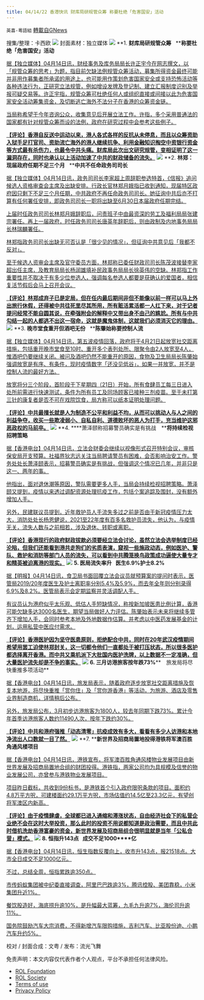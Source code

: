 ```yaml
---
title: 04/14/22 香港快讯 财库局研规管众筹 称要杜绝「危害国安」活动
---
```

`英喜-粵語組` [轉載自GNews](https://gnews.org/zh-hans/2346248/)

搜集/整理：卡西欧
![](https://assets.gnews.org/wp-content/uploads/2022/04/0414fenmian.jpg)
封面素材：独立媒体
![](https://assets.gnews.org/wp-content/uploads/2022/04/2022-04-14-1.png)
**1. ****财库局研规管众筹****   ****称要杜绝「危害国安」活动**

[据【独立媒体】04月14日讯，财经事务及库务局局长许正宇今在网志撰文，以「规管众筹的思考」为题，指目前欠缺法例规管众筹活动，募集所得资金最终可能并非用作募集者所承诺的用途上，也可能用作策划危害国家安全或支持恐怖活动等各种违法行为，正研究立法规管，例如增设发牌及登记制、建立汇报制度识别及举报可疑交易等。许正宇指，规管众筹可杜绝任何人或组织直接或间接以此为危害国家安全活动筹集资金，及切断逃亡海外不法分子在香港的众筹资金链。](https://www.inmediahk.net/node/政經/財庫局研規管眾籌-稱要杜絕危害國安活動)

[当局称希望于今年咨询公众，收集意见后开展立法工作。许指，多个采用普通法的国家都有针对规管众筹而设的法例，政府在研究过程中会参考这些例子。](https://www.inmediahk.net/node/政經/財庫局研規管眾籌-稱要杜絕危害國安活動)

**[【评论】香港自反送中运动以来，港人各式各样的反抗从未停息，而且以众筹资助入狱手足打官司、资助流亡海外的港人继续抗争、利用金融知识掏空中资银行资金等方式最有杀伤力，也最令中共头痛。财库局此次出文研究规管，变相证明了这一漏洞存在，同时也承认以上活动加速了中共的财政储备的流失。](https://www.inmediahk.net/node/政經/財庫局研規管眾籌-稱要杜絕危害國安活動)**
![](https://assets.gnews.org/wp-content/uploads/2022/04/2022-04-14-2.png)
**2. ****林郑：现届政府任期不足三个月****   ****中共不任命政务司司长**

[据【独立媒体】04月14日讯，政务司司长李家超上周辞职参选特首，《信报》追问候选人资格审查会主席及出缺安排。行政长官林郑月娥指已收到通知，现届特区政府因只剩下不足三个月任期，中共政府不再任命政务司司长。她征询中共后亦不打算有任何署任安排，即政务司司长一职将出缺至6月30日本届政府任期完结。](https://www.inmediahk.net/node/政經/林鄭：現屆政府任期不足三個月-中央不任命政務司司長)

[上届时任政务司司长林郑月娥辞职后，问责班子中由最资深的劳工及福利局局张建宗署任。再上一届政府，时任政务司司长唐英年辞职后，则由政制及内地事务局局长林瑞麟署任。](https://www.inmediahk.net/node/政經/林鄭：現屆政府任期不足三個月-中央不任命政務司司長)

[林郑指政务司司长出缺无可否认是「很少见的情况」，但征询中共意见后「我都不反对」。](https://www.inmediahk.net/node/政經/林鄭：現屆政府任期不足三個月-中央不任命政務司司長)

[至于候选人资审会主席及官守委员方面，林郑称已委任财政司司长陈茂波接替李家超出任主席，及教育局局长杨润雄填补民政事务局局长徐英伟的空缺。林郑指工作重要性并不取决于有多少位参选人，强调每名参选人都要是获确认的爱国者，相信复活节假后会马上召开会议。](https://www.inmediahk.net/node/政經/林鄭：現屆政府任期不足三個月-中央不任命政務司司長)

**[【评论】林郑成弃子已是定局，但在任内最后期间非但不能像以前一样可以马上外出旅行休假，还得被中共往死里尽其所用，所有赃活累活都一人扛下来，对于记者提问经常不能自圆其说，在牵强附会的解释中又带出身不由己的尴尬。所有与中共勾结一起的人都逃不出这一宿命，这就是魔鬼体制，这就我们必须消灭它的理由。](https://www.inmediahk.net/node/政經/林鄭：現屆政府任期不足三個月-中央不任命政務司司長)**
![](https://assets.gnews.org/wp-content/uploads/2022/04/2022-04-14-3.png)
**3. ****晚市堂食重开但酒吧无份****   ****陈肇始称要控制人流**

[据【独立媒体】04月14日讯，第五波疫情回落，政府将于4月21日起放宽社交距离措施，包括重开晚市堂食至10时、重开多个表列处所、限聚令由2人放宽至4人，惟酒吧仍要继续关闭。被问及酒吧仍然不能重开的原因，食物及卫生局局长陈肇始强调放宽是有序、有条件，现时疫情数字「还没见低谷」，如果一并放宽，并不是控制人流的最好方法。](https://www.inmediahk.net/node/政經/晚市堂食重開酒吧無份-陳肇始稱要控制人流)

[放宽将分三个阶段，首阶段于下星期四（21日）开始，所有食肆员工每三日进入处所前需进行快速测试，条件为所有员工及同场顾客已接种三剂疫苗。至于未打第三针的康复者是否不可在戏院饮食，局方称可以纸本证明处理问题。](https://www.inmediahk.net/node/政經/晚市堂食重開酒吧無份-陳肇始稱要控制人流)

**[【评论】中共最擅长就是人为制造不公平和利益不均，从而可以挑动人与人之间的利益争夺，收买一些欺凌弱小、自私自利、道德败坏的恶人为打手，充当维护这邪恶政权的马前卒。](https://www.inmediahk.net/node/政經/晚市堂食重開酒吧無份-陳肇始稱要控制人流)**
![](https://assets.gnews.org/wp-content/uploads/2022/04/2022-04-14-4.png)
**4. ****萧泽颐称招募警员确实是有挑战　****将持续检视招聘策略**

[据【香港电台】04月14日讯，立法会财委会继续以视像形式召开特别会议，审核保安局开支预算。社福界狄志远关注当局聘请警员有困难，会否影响治安工作。警务处处长萧泽颐表示，招募警员确实是有挑战，但强调这个情况已几年，并非只是这一、两年的事。](https://news.rthk.hk/rthk/ch/component/k2/1643955-20220414.htm)

[他指出，面对退休潮等原因，警队需要更多人手，当局会持续检视招聘策略。萧泽颐又提到，疫情以来透过调配资源处理抗疫工作，包括个案追踪及围封，没有额外增加人手。](https://news.rthk.hk/rthk/ch/component/k2/1643955-20220414.htm)

[另外，民建联议员提到，近年救护员人手流失多过之前是否由于新冠疫情压力太大，消防处处长杨恩健说，2021至22年度有百多名救护员流失，他认为，与疫情无关，流失人数与之前相若，涉及退休、转职或离职。](https://news.rthk.hk/rthk/ch/component/k2/1643955-20220414.htm)

**[【评论】香港现行的政府财政拔款必须要经立法会讨论，虽然立法会选举制度已经沦陷，但我们还能看到港共走狗们的劣质表演，窥视一些施政动态，例如医护、警队、救护和消防等部门人员的流失，可以看到中共腾笼换鸟政策成功逼使大量专才和精英被迫离港的现实。](https://news.rthk.hk/rthk/ch/component/k2/1643955-20220414.htm)**
![](https://assets.gnews.org/wp-content/uploads/2022/04/2022-04-14-5.png)
**5. ****医局流失率升****   ****医生****6.9%****护士****8.2%**

[据【明报】04月14日讯，食卫局书面回覆立法会议员就预算案的提问时表示，医管局2019/20年度医生及护士离职率分别5.4%及5.9%，而去年全年则分别录得6.9%及8.2%。医管局表示会定期监察并灵活调配人手。](https://news.mingpao.com/pns/港聞/article/20220414/s00002/1649873541232/醫局流失率升-醫生6-9-護士8-2)

[有议员认为港府似乎太乐观、低估人手短缺情况，称按新加坡医患比例计算，香港可能欠缺多达3000名医生，期望当局做好人力评估。陈肇始表示未来将继续多管齐下增加人手，会同时参考本地及外地数据作估算。并考虑以中医药发展基金的计划，运用私营中医应付需求。](https://news.mingpao.com/pns/港聞/article/20220414/s00002/1649873541232/醫局流失率升-醫生6-9-護士8-2)

**[【评论】香港医护因为坚守医患原则，拒绝配合中共，同时在20年武汉疫情期间希望用罢工迫使林郑封关，这一切都令他们一直都处于被打压状态，所以很多医护都选择离开香港。而中共又乘机派下大批国内医护洗牌，以上数据不一定准确，但大量医护流失却是不争的事实。](https://news.mingpao.com/pns/港聞/article/20220414/s00002/1649873541232/醫局流失率升-醫生6-9-護士8-2)**
![](https://assets.gnews.org/wp-content/uploads/2022/04/2022-04-14-6.png)
**6. ****三月访港旅客按年跌****73%****　旅发局将尽快重推多项活动**

[据【香港电台】04月14日讯，旅发局表示，随着政府逐步放宽社交距离措施及恢复本地游，将尽快重推「赏你住」及「赏你游香港」等活动，为旅游、酒店及零售业界制造商机，详情稍后公布。](https://news.rthk.hk/rthk/ch/component/k2/1643971-20220414.htm)

[另外，旅发局公布，3月初步访港旅客为1800人，较去年同期下跌73%。累计今年首季访港旅客人数约11490人次，按年下跌约30%。](https://news.rthk.hk/rthk/ch/component/k2/1643971-20220414.htm)

**[【评论】中共和港府强推「动态清零」抗疫成效有多大，看看有多少人访港和本地净流出人口数就一目了然。](https://news.rthk.hk/rthk/ch/component/k2/1643971-20220414.htm)**
![](https://assets.gnews.org/wp-content/uploads/2022/04/2022-04-14-7.png)
**7. ****新世界及招商局置地投得港铁将军澳百胜角通风楼项目**

[据【香港电台】04月14日讯，港铁宣布，将军澳百胜角通风楼物业发展项目由新世界发展及招商局置地合组的财团投得。港铁指，两家公司均为具规模及信誉的物业发展公司，亦曾参与港铁物业发展项目。](https://news.rthk.hk/rthk/ch/component/k2/1644004-20220414.htm)

[项目昨日截标，共收到9份标书，是港铁首个引入政府限呎条款的项目。面积约4.8万平方呎，可建楼面约29.1万平方呎，市场估值约14.5亿至23.3亿元，有望创将军澳区内新高。](https://news.rthk.hk/rthk/ch/component/k2/1644004-20220414.htm)

**[【评论】由于疫情肆虐，全球都已进入通缩和滞涨状态，自由经济社会下的私营企业绝不会在这时大举投资，那么此时的投资不用说都知道是政治需要，而且中共此时借机洗劫香港富豪的资金，新世界发展及招商局组合很明显就是当年「公私合营」模式。](https://news.rthk.hk/rthk/ch/component/k2/1644004-20220414.htm)**
![](https://assets.gnews.org/wp-content/uploads/2022/04/2022-04-14-8.png)
**8. ****恒指升****143****点****   ****成交不足****1000****亿**

[据【香港电台】04月14日讯，恒生指数反覆向上，收市升143点，报21518点。大市全日成交不足1000亿元。](https://news.now.com/home/finance/player?newsId=472808)

[不过，总结全周，恒指累跌逾350点。](https://news.now.com/home/finance/player?newsId=472808)

[市传蚂蚁集团被中纪委直接调查，阿里巴巴跌逾3%，腾讯控股、美团靠稳，小米集团升近1%。](https://news.now.com/home/finance/player?newsId=472808)

[餐饮股造好，海底捞升逾10%，是升幅最大蓝筹，九毛九升逾7%，海伦司升逾11%。](https://news.now.com/home/finance/player?newsId=472808)

[国务院鼓励汽车大宗消费，不得新增汽车限购措施，吉利汽车、比亚股份迪、小鹏汽车升约5%。](https://news.now.com/home/finance/player?newsId=472808)

校对 / 封面合成：文粤 / 发布：流光飞舞

 

免责声明：本文内容仅代表作者个人观点，平台不承担任何法律风险。

- [ROL Foundation](https://rolfoundation.org/)
- [ROL Society](https://rolsociety.org/)
- [Terms of use](https://gnews.org/terms-of-use-3/)
- [Privacy Policy](https://gnews.org/privacy-policy/)
